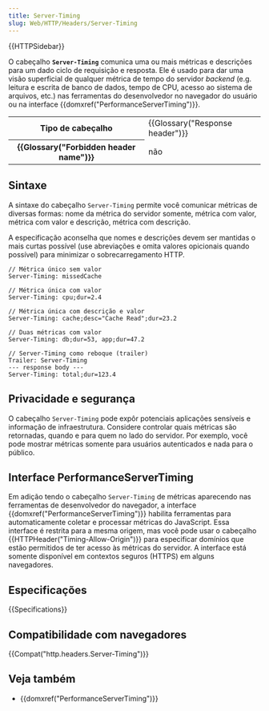```yaml
---
title: Server-Timing
slug: Web/HTTP/Headers/Server-Timing
---
```


{{HTTPSidebar}}

O cabeçalho **`Server-Timing`** comunica uma ou mais métricas e descrições para um dado ciclo de requisição e resposta. Ele é usado para dar uma visão superficial de qualquer métrica de tempo do servidor _backend_ (e.g. leitura e escrita de banco de dados, tempo de CPU, acesso ao sistema de arquivos, etc.) nas ferramentas do desenvolvedor no navegador do usuário ou na interface {{domxref("PerformanceServerTiming")}}.

<table class="properties">
  <tbody>
    <tr>
      <th scope="row">Tipo de cabeçalho</th>
      <td>{{Glossary("Response header")}}</td>
    </tr>
    <tr>
      <th scope="row">{{Glossary("Forbidden header name")}}</th>
      <td>não</td>
    </tr>
  </tbody>
</table>

## Sintaxe

A sintaxe do cabeçalho `Server-Timing` permite você comunicar métricas de diversas formas: nome da métrica do servidor somente, métrica com valor, métrica com valor e descrição, métrica com descrição.

A especificação aconselha que nomes e descrições devem ser mantidas o mais curtas possível (use abreviações e omita valores opicionais quando possível) para minimizar o sobrecarregamento HTTP.

```
// Métrica único sem valor
Server-Timing: missedCache

// Métrica única com valor
Server-Timing: cpu;dur=2.4

// Métrica única com descrição e valor
Server-Timing: cache;desc="Cache Read";dur=23.2

// Duas métricas com valor
Server-Timing: db;dur=53, app;dur=47.2

// Server-Timing como reboque (trailer)
Trailer: Server-Timing
--- response body ---
Server-Timing: total;dur=123.4
```

## Privacidade e segurança

O cabeçalho `Server-Timing` pode expôr potenciais aplicações sensíveis e informação de infraestrutura. Considere controlar quais métricas são retornadas, quando e para quem no lado do servidor. Por exemplo, você pode mostrar métricas somente para usuários autenticados e nada para o público.

## Interface PerformanceServerTiming

Em adição tendo o cabeçalho `Server-Timing` de métricas aparecendo nas ferramentas de desenvolvedor do navegador, a interface {{domxref("PerformanceServerTiming")}} habilita ferramentas para automaticamente coletar e processar métricas do JavaScript. Essa interface é restrita para a mesma origem, mas você pode usar o cabeçalho {{HTTPHeader("Timing-Allow-Origin")}} para especificar domínios que estão permitidos de ter acesso às métricas do servidor. A interface está somente disponível em contextos seguros (HTTPS) em alguns navegadores.

## Especificações

{{Specifications}}

## Compatibilidade com navegadores

{{Compat("http.headers.Server-Timing")}}

## Veja também

- {{domxref("PerformanceServerTiming")}}
